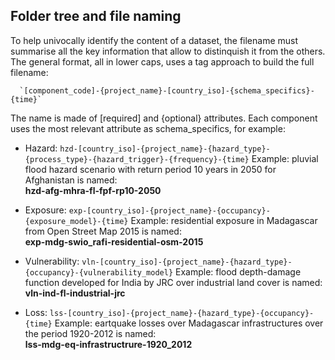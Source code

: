 ## Folder tree and file naming

To help univocally identify the content of a dataset, the filename must summarise all the key information that allow to distinquish it from the others.
The general format, all in lower caps, uses a tag approach to build the full filename:

      `[component_code]-{project_name}-[country_iso]-{schema_specifics}-{time}`

The name is made of [required] and {optional} attributes. Each component uses the most relevant attribute as schema_specifics, for example:

 - Hazard:
	`hzd-[country_iso]-{project_name}-{hazard_type}-{process_type}-{hazard_trigger}-{frequency}-{time}`
	Example: pluvial flood hazard scenario with return period 10 years in 2050 for Afghanistan is named:<br>
         **hzd-afg-mhra-fl-fpf-rp10-2050**
  
 - Exposure:
	`exp-[country_iso]-{project_name}-{occupancy}-{exposure_model}-{time}`
         Example: residential exposure in Madagascar from Open Street Map 2015 is named:<br>
         **exp-mdg-swio_rafi-residential-osm-2015**

 - Vulnerability:
	`vln-[country_iso]-{project_name}-{hazard_type}-{occupancy}-{vulnerability_model}`
         Example: flood depth-damage function developed for India by JRC over industrial land cover is named:<br>
         **vln-ind-fl-industrial-jrc**

 - Loss:
	`lss-[country_iso]-{project_name}-{hazard_type}-{occupancy}-{time}`
   	Example: eartquake losses over Madagascar infrastructures over the period 1920-2012 is named:<br>
   	**lss-mdg-eq-infrastructrure-1920_2012**